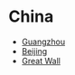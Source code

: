 # China
 - [Guangzhou](./Guangzhou.md)
 - [Beijing](./Beijing.md)
 - [Great Wall](./Great_Wall.md)

